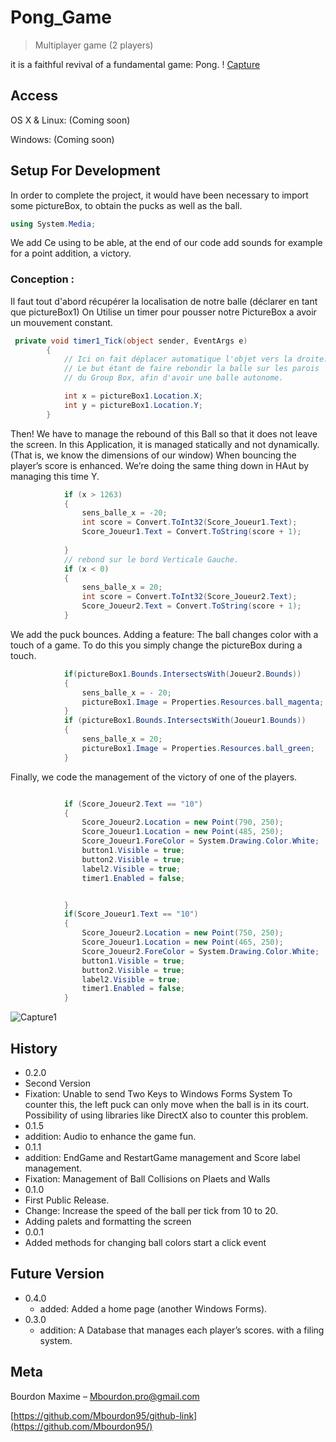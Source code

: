 # Pong_Game
> Multiplayer game (2 players)

it is a faithful revival of a fundamental game: Pong. ! [Capture](https://user-images.githubusercontent.com/71081511/94304996-ced97800-ff70-11ea-93df-795dc9e2df52.PNG)


## Access

OS X & Linux:
(Coming soon)

Windows:
(Coming soon)


## Setup For Development

In order to complete the project, it would have been necessary to import some pictureBox, to obtain the pucks as well as the ball.

```csharp
using System.Media;
```

We add Ce using to be able, at the end of our code add sounds for example for a point addition, a victory.

### Conception :
Il faut tout d'abord récupérer la localisation de notre balle (déclarer en tant que pictureBox1)
On Utilise un timer pour pousser notre PictureBox a avoir un mouvement constant.

```csharp
 private void timer1_Tick(object sender, EventArgs e)
        {
            // Ici on fait déplacer automatique l'objet vers la droite. 
            // Le but étant de faire rebondir la balle sur les parois
            // du Group Box, afin d'avoir une balle autonome.

            int x = pictureBox1.Location.X;
            int y = pictureBox1.Location.Y;
        }
```

Then! We have to manage the rebound of this Ball so that it does not leave the screen.
In this Application, it is managed statically and not dynamically.
(That is, we know the dimensions of our window)
When bouncing the player’s score is enhanced.
We’re doing the same thing down in HAut by managing this time Y.

```csharp
            if (x > 1263)
            {
                sens_balle_x = -20;
                int score = Convert.ToInt32(Score_Joueur1.Text);
                Score_Joueur1.Text = Convert.ToString(score + 1);
                
            }
            // rebond sur le bord Verticale Gauche.
            if (x < 0)
            {
                sens_balle_x = 20;
                int score = Convert.ToInt32(Score_Joueur2.Text);
                Score_Joueur2.Text = Convert.ToString(score + 1);
            }
```
We add the puck bounces.
Adding a feature: The ball changes color with a touch of a game.
To do this you simply change the pictureBox during a touch.

```csharp
            if(pictureBox1.Bounds.IntersectsWith(Joueur2.Bounds))
            {
                sens_balle_x = - 20;
                pictureBox1.Image = Properties.Resources.ball_magenta;
            }
            if (pictureBox1.Bounds.IntersectsWith(Joueur1.Bounds))
            {
                sens_balle_x = 20;
                pictureBox1.Image = Properties.Resources.ball_green;
            }
```

Finally, we code the management of the victory of one of the players.

```csharp

            if (Score_Joueur2.Text == "10")
            {
                Score_Joueur2.Location = new Point(790, 250);
                Score_Joueur1.Location = new Point(485, 250);
                Score_Joueur1.ForeColor = System.Drawing.Color.White;
                button1.Visible = true;
                button2.Visible = true;
                label2.Visible = true;
                timer1.Enabled = false;


            }
            if(Score_Joueur1.Text == "10")
            {
                Score_Joueur2.Location = new Point(750, 250);
                Score_Joueur1.Location = new Point(465, 250);
                Score_Joueur2.ForeColor = System.Drawing.Color.White;
                button1.Visible = true;
                button2.Visible = true;
                label2.Visible = true;
                timer1.Enabled = false;
            }
```

![Capture1](https://user-images.githubusercontent.com/71081511/94305002-d0a33b80-ff70-11ea-8353-457d9e2121ef.PNG)
## History

* 0.2.0
* Second Version
* Fixation: Unable to send Two Keys to Windows Forms System
To counter this, the left puck can only move when the ball is in its court.
Possibility of using libraries like DirectX also to counter this problem.
* 0.1.5
* addition: Audio to enhance the game fun.
* 0.1.1
* addition: EndGame and RestartGame management and Score label management.
* Fixation: Management of Ball Collisions on Plaets and Walls
* 0.1.0
* First Public Release.
* Change: Increase the speed of the ball per tick from 10 to 20.
* Adding palets and formatting the screen
* 0.0.1
* Added methods for changing ball colors start a click event
## Future Version 

* 0.4.0
    * added: Added a home page (another Windows Forms).
* 0.3.0
    * addition: A Database that manages each player’s scores.
    with a filing system.

## Meta

Bourdon Maxime – Mbourdon.pro@gmail.com

[https://github.com/Mbourdon95/github-link](https://github.com/Mbourdon95/)
